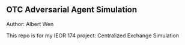 ## OTC Adversarial Agent Simulation

Author: Albert Wen

This repo is for my IEOR 174 project: Centralized Exchange Simulation
